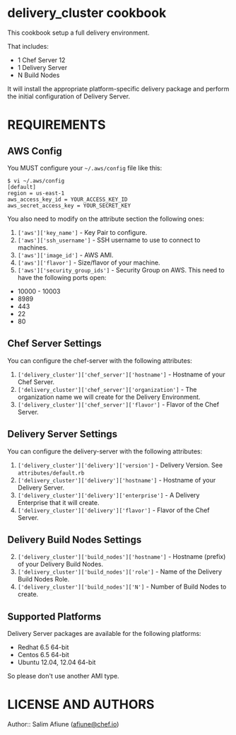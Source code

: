delivery_cluster cookbook
===========

This cookbook setup a full delivery environment.

That includes:

* 1 Chef Server 12
* 1 Delivery Server
* N Build Nodes

It will install the appropriate platform-specific delivery package
and perform the initial configuration of Delivery Server.

REQUIREMENTS
============

AWS Config
----------
You MUST configure your `~/.aws/config` file like this:
```
$ vi ~/.aws/config
[default]
region = us-east-1
aws_access_key_id = YOUR_ACCESS_KEY_ID
aws_secret_access_key = YOUR_SECRET_KEY
```

You also need to modify on the attribute section the following ones:
1) `['aws']['key_name']`            - Key Pair to configure.
2) `['aws']['ssh_username']`        - SSH username to use to connect to machines.
4) `['aws']['image_id']`            - AWS AMI.
5) `['aws']['flavor']`              - Size/flavor of your machine.
3) `['aws']['security_group_ids']`  - Security Group on AWS.
This need to have the following ports open:
* 10000 - 10003
* 8989
* 443
* 22
* 80

Chef Server Settings
----------
You can configure the chef-server with the following attributes:
1) `['delivery_cluster']['chef_server']['hostname']`     - Hostname of your Chef Server.
2) `['delivery_cluster']['chef_server']['organization']` - The organization name we will create for the Delivery Environment.
3) `['delivery_cluster']['chef_server']['flavor']`       - Flavor of the Chef Server.

Delivery Server Settings
----------
You can configure the delivery-server with the following attributes:
1) `['delivery_cluster']['delivery']['version']`    - Delivery Version. See `attributes/default.rb`
2) `['delivery_cluster']['delivery']['hostname']`   - Hostname of your Delivery Server.
3) `['delivery_cluster']['delivery']['enterprise']` - A Delivery Enterprise that it will create.
4) `['delivery_cluster']['delivery']['flavor']`     - Flavor of the Chef Server.

Delivery Build Nodes Settings
----------
2) `['delivery_cluster']['build_nodes']['hostname']` - Hostname (prefix) of your Delivery Build Nodes.
3) `['delivery_cluster']['build_nodes']['role']`     - Name of the Delivery Build Nodes Role.
3) `['delivery_cluster']['build_nodes']['N']`        - Number of Build Nodes to create. 

Supported Platforms
----------------

Delivery Server packages are available for the following platforms:

* Redhat 6.5 64-bit
* Centos 6.5 64-bit
* Ubuntu 12.04, 12.04 64-bit

So please don't use another AMI type.

LICENSE AND AUTHORS
===================
Author:: Salim Afiune (<afiune@chef.io>)
